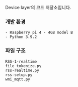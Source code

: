 Device layer의 코드 저장소입니다.
### 개발 환경
```
- Raspberry pi 4 - 4GB model B
- Python 3.9.2
```
### 파일 구조
```
RSS-1-realtime
file_tokenize.py
rss-realtime.py
rss-setup.py
wmi_mqtt.py
```
